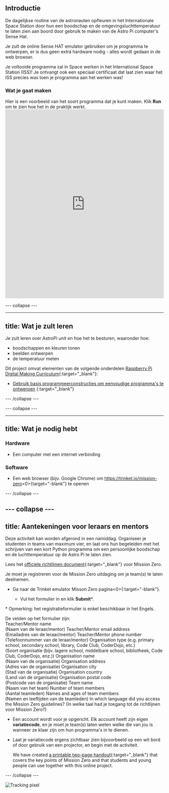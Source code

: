 ## Introductie

De dagelijkse routine van de astronauten opfleuren in het Internationale Space Station door hun een boodschap en de omgevingsluchttemperatuur te laten zien aan boord door gebruik te maken van de Astro Pi computer's Sense Hat.

Je zult de online Sense HAT emulator gebruiken om je programma te ontwerpen, er is dus geen extra hardware nodig - alles wordt gedaan in de web browser.

Je voltooide programma zal in Space werken in het International Space Station (ISS)! Je ontvangt ook een speciaal certificaat dat laat zien waar het ISS precies was toen je programma aan het werken was!

### Wat je gaat maken

Hier is een voorbeeld van het soort programma dat je kunt maken. Klik **Run** om te zien hoe het in de praktijk werkt. <iframe src="https://trinket.io/embed/python/069f6138f7?outputOnly=true&start=result" width="100%" height="600" frameborder="0" marginwidth="0" marginheight="0" allowfullscreen mark="crwd-mark"></iframe> 

\--- collapse \---

* * *

## title: Wat je zult leren

Je zult leren over AstroPi unit en hoe het te besturen, waaronder hoe:

+ boodschappen en kleuren tonen
+ beelden ontwerpen
+ de temperatuur meten

Dit project omvat elementen van de volgende onderdelen [Raspberry Pi Digital Making Curriculum](http://rpf.io/curriculum){:target="_blank"}:

+ [Gebruik basis programmeerconstructies om eenvoudige programma's te ontwerpen](https://curriculum.raspberrypi.org/programming/creator/) {:target="_blank"}

\--- /collapse \---

\--- collapse \---

* * *

## title: Wat je nodig hebt

### Hardware

+ Een computer met een internet verbinding

### Software

+ Een web browser (bijv. Google Chrome) om https://trinket.io/mission-zero<0>{target="-blank"} te openen</li> </ul> 
    
    \--- /collapse \---
    
    ## \--- collapse \---
    
    ## title: Aantekeningen voor leraars en mentors
    
    Deze activiteit kan worden afgerond in een namiddag. Organiseer je studenten in teams van maximum vier, en laat ons hun begeleiden met het schrijven van een kort Python programma om een persoonlijke boodschap en de luchttemperatuur op de Astro Pi te laten zien.
    
    Lees het [officiele richtlijnen document](https://astro-pi.org/wp-content/uploads/2018/09/Astro_Pi_Mission_Zero_Guidelines_2018_19_V12_pages.pdf){:target="_blank"} voor Mission Zero.
    
    Je moet je registreren voor de Mission Zero uitdaging om je team(s) te laten deelnemen.
    
    + Ga naar de Trinket emulator Misson Zero pagina<0>{:target="-blank"}.</p></li> 
        
        + Vul het formulier in en klik **Submit**\*.</ul> 
        
        \* Opmerking: het registratieformulier is enkel beschikbaar in het Engels.
        
        De velden op het formulier zijn:  
        Teacher/Mentor name  
        (Naam van de leraar/mentor) Teacher/Mentor email address  
        (Emailadres van de leraar/mentor) Teacher/Mentor phone number  
        (Telefoonnummer van de leraar/mentor) Organisation type (e.g. primary school, secondary school, library, Code Club, CoderDojo, etc.)  
        (Soort organisatie (bijv. lagere school, middelbare school, bibliotheek, Code Club, CoderDojo, enz.)) Organisation name  
        (Naam van de organisatie) Organisation address  
        (Adres van de organisatie) Organisation city  
        (Stad van de organisatie) Organisation country  
        (Land van de organisatie) Organisation postal code  
        (Postcode van de organisatie) Team name  
        (Naam van het team) Number of team members  
        (Aantal teamleden) Names and ages of team members  
        (Namen en leeftijden van de teamleden) In which language did you access the Mission Zero guidelines? (In welke taal had je toegang tot de richtlijnen voor Mission Zero?)
        
        + Een account wordt voor je opgericht. Elk account heeft zijn eigen **variatiecode**, en je moet je team(s) laten weten welke die van jou is wanneer ze klaar zijn om hun programma's in te dienen.
        
        + Laat je variatiecode ergens zichtbaar zien bijvoorbeeld op een wit bord of door gebruik van een projector, en begin met de activiteit.
            
            We have created [a printable two-page handout](https://astro-pi.org/astro_pi_mission_zero_project_print_out_v10_print/){:target="_blank"} that covers the key points of Mission Zero and that students and young people can use together with this online project.
        
        \--- /collapse \---
        
        ![Tracking pixel](https://code.org/api/hour/begin_raspberrypi_astropi.png)